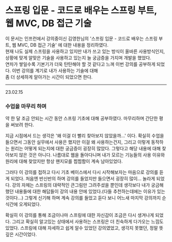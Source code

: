 # 스프링 입문 - 코드로 배우는 스프링 부트, 웹 MVC, DB 접근 기술

이 문서는 인프런에서 강의중이신 김영한님의 '스프링 입문 - 코드로 배우는 스프링 부트, 웹 MVC, DB 접근 기술' 에 대한 내용을 정리하였다.\
현재 나도 실제 스프링을 사용하고 있지만 내가 쓰고 있는 방식이 올바른 사용방식인지, 상황에 맞게 알맞은 기술을 사용하고 있는지 늘 궁금증을 가지며 개발을 했었다.\
연차가 쌓일수록 기본기가 더욱 탄탄해야 할 것 같다고 느껴 이번 강의를 공부하게 되었다. 이번 강의를 계기로 내가 사용하는 기술에 대해\
좀 더 상세하게 알아가는 시간이 되었으면 한다.

---

23.02.15
### 수업을 마무리 하며

약 한 달 조금 안되는 시간 동안 스프링 기초에 대해 공부하였다. 마무리하며 간단한 평을 써보려 한다.

지금 시점에서 드는 생각은 '왜 이걸 더 빨리 찾아보지 않았을까...' 이다. 확실히 수업을 들으면서 그동안
실무에서 사용은 했지만 이걸 왜 사용하는건지, 그리고 이렇게 동작하는 원리는 어떻게 되는지에 대한 
궁금증이 굉장히 많았다. 그렇다고 해당 내용에 대해 찾아보지 않은 것은 아니다. 나름대로 웹을 돌아다니며
내가 모르는 기능들의 사용 이유와 원리에 대해 찾았지만 항상 왠지모를 찝찝함이 계속 남아있었다. 

그러다 이 강의를 접하고 다시 기초 베이스에서 다시 시작해보자는 마음으로 강의를 듣게 되었다. 처음엔
반신반의 하며 강의를 들었지만 들으면서 굉장히 많이... 놀라게 되었다. 강의 자체는 스프링의 대략적인
큰그림만 그려주셨을 뿐인데 생각보다 내가 궁금해했던 내용들에 대한 해답들이 강의 내용 안에 있었다.(다들
추천하는데에는 이유가 있는 것이다...) 그렇게 신기해 하며 계속 강의를 들었고 듣다 보니 어느새 마지막
강의까지 순식간에 오게되었다.

확실히 이 강의를 통해 조금이나마 스프링에 대한 자신감이 조금은 다시 생겨나게 되었다. 그리고 확실히 
알고있는 상태에서 사용하는 스프링은 더 친숙하게 다가오는 느낌도 있었다. 스프링에 대해 자세하고 쉽게
알수 있었던 강의였었고, 생각지 못했던, 정말 뜻 깊은 시간이었다.